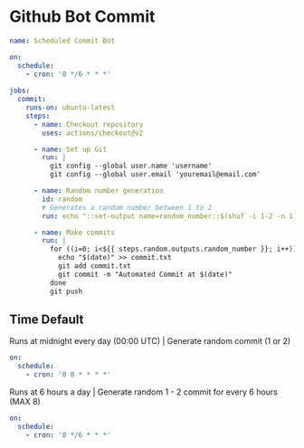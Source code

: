 # Github Bot Commit

```yml
name: Scheduled Commit Bot

on:
  schedule:
    - cron: '0 */6 * * *'
    
jobs:
  commit:
    runs-on: ubuntu-latest
    steps:
      - name: Checkout repository
        uses: actions/checkout@v2

      - name: Set up Git
        run: |
          git config --global user.name 'username'
          git config --global user.email 'youremail@email.com'

      - name: Random number generation
        id: random
        # Generates a random number between 1 to 2
        run: echo "::set-output name=random_number::$(shuf -i 1-2 -n 1)" 

      - name: Make commits
        run: |
          for ((i=0; i<${{ steps.random.outputs.random_number }}; i++)); do
            echo "$(date)" >> commit.txt
            git add commit.txt
            git commit -m "Automated Commit at $(date)"
          done
          git push
```


## Time Default

Runs at midnight every day (00:00 UTC) | Generate random commit (1 or 2)
```yml
on:
  schedule:
    - cron: '0 0 * * * *'
```

Runs at 6 hours a day | Generate random 1 - 2 commit for every 6 hours (MAX 8)
```yml
on:
  schedule:
    - cron: '0 */6 * * *'
```


